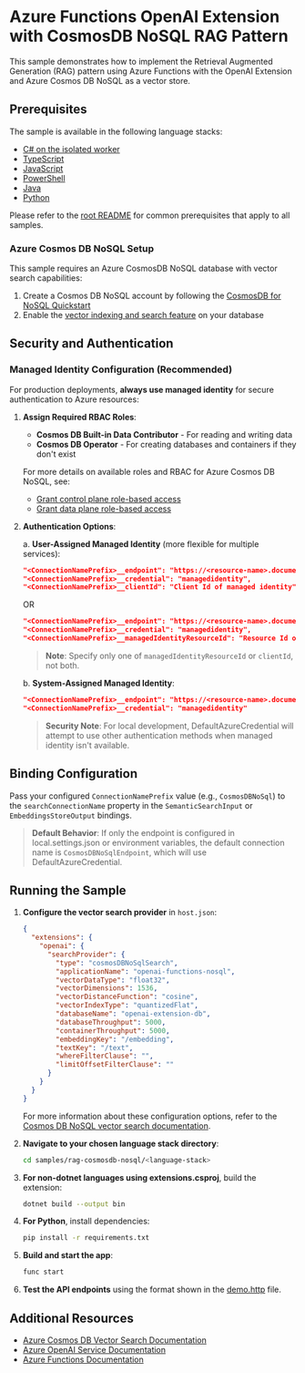# Azure Functions OpenAI Extension with CosmosDB NoSQL RAG Pattern

This sample demonstrates how to implement the Retrieval Augmented Generation (RAG) pattern using Azure Functions with the OpenAI Extension and Azure Cosmos DB NoSQL as a vector store.

## Prerequisites

The sample is available in the following language stacks:

- [C# on the isolated worker](csharp-ooproc/)
- [TypeScript](typescript/)
- [JavaScript](javascript/)
- [PowerShell](powershell/)
- [Java](java/)
- [Python](python/)

Please refer to the [root README](../../README.md#requirements) for common prerequisites that apply to all samples.

### Azure Cosmos DB NoSQL Setup

This sample requires an Azure CosmosDB NoSQL database with vector search capabilities:

1. Create a Cosmos DB NoSQL account by following the [CosmosDB for NoSQL Quickstart](https://learn.microsoft.com/en-us/azure/cosmos-db/nosql/quickstart-portal)
2. Enable the [vector indexing and search feature](https://learn.microsoft.com/azure/cosmos-db/nosql/vector-search#enable-the-vector-indexing-and-search-feature) on your database

## Security and Authentication

### Managed Identity Configuration (Recommended)

For production deployments, **always use managed identity** for secure authentication to Azure resources:

1. **Assign Required RBAC Roles**:
   - **Cosmos DB Built-in Data Contributor** - For reading and writing data
   - **Cosmos DB Operator** - For creating databases and containers if they don't exist

   For more details on available roles and RBAC for Azure Cosmos DB NoSQL, see:
   - [Grant control plane role-based access](https://learn.microsoft.com/azure/cosmos-db/nosql/how-to-grant-control-plane-access)
   - [Grant data plane role-based access](https://learn.microsoft.com/azure/cosmos-db/nosql/how-to-grant-data-plane-access)

2. **Authentication Options**:

   a. **User-Assigned Managed Identity** (more flexible for multiple services):

   ```json
   "<ConnectionNamePrefix>__endpoint": "https://<resource-name>.documents.azure.com:443/",
   "<ConnectionNamePrefix>__credential": "managedidentity",
   "<ConnectionNamePrefix>__clientId": "Client Id of managed identity"
   ```

   OR

   ```json
   "<ConnectionNamePrefix>__endpoint": "https://<resource-name>.documents.azure.com:443/",
   "<ConnectionNamePrefix>__credential": "managedidentity",
   "<ConnectionNamePrefix>__managedIdentityResourceId": "Resource Id of managed identity"
   ```

   > **Note**: Specify only one of `managedIdentityResourceId` or `clientId`, not both.

   b. **System-Assigned Managed Identity**:

   ```json
   "<ConnectionNamePrefix>__endpoint": "https://<resource-name>.documents.azure.com:443/",
   "<ConnectionNamePrefix>__credential": "managedidentity"
   ```

   > **Security Note**: For local development, DefaultAzureCredential will attempt to use other authentication methods when managed identity isn't available.

## Binding Configuration

Pass your configured `ConnectionNamePrefix` value (e.g., `CosmosDBNoSql`) to the `searchConnectionName` property in the `SemanticSearchInput` or `EmbeddingsStoreOutput` bindings.

> **Default Behavior**: If only the endpoint is configured in local.settings.json or environment variables, the default connection name is `CosmosDBNoSqlEndpoint`, which will use DefaultAzureCredential.

## Running the Sample

1. **Configure the vector search provider** in `host.json`:

   ```json
   {
     "extensions": {
       "openai": {
         "searchProvider": {
           "type": "cosmosDBNoSqlSearch",
           "applicationName": "openai-functions-nosql",
           "vectorDataType": "float32",
           "vectorDimensions": 1536,
           "vectorDistanceFunction": "cosine",
           "vectorIndexType": "quantizedFlat",
           "databaseName": "openai-extension-db",
           "databaseThroughput": 5000,
           "containerThroughput": 5000,
           "embeddingKey": "/embedding",
           "textKey": "/text",
           "whereFilterClause": "",
           "limitOffsetFilterClause": ""
         }
       }
     }
   }
   ```

   For more information about these configuration options, refer to the [Cosmos DB NoSQL vector search documentation](https://learn.microsoft.com/en-us/azure/cosmos-db/nosql/vector-search).

2. **Navigate to your chosen language stack directory**:

   ```sh
   cd samples/rag-cosmosdb-nosql/<language-stack>
   ```

3. **For non-dotnet languages using extensions.csproj**, build the extension:

   ```sh
   dotnet build --output bin
   ```

4. **For Python**, install dependencies:

   ```sh
   pip install -r requirements.txt
   ```

5. **Build and start the app**:

   ```sh
   func start
   ```

6. **Test the API endpoints** using the format shown in the [demo.http](demo.http) file.

## Additional Resources

- [Azure Cosmos DB Vector Search Documentation](https://learn.microsoft.com/en-us/azure/cosmos-db/nosql/vector-search)
- [Azure OpenAI Service Documentation](https://learn.microsoft.com/en-us/azure/ai-services/openai/)
- [Azure Functions Documentation](https://learn.microsoft.com/en-us/azure/azure-functions/)
